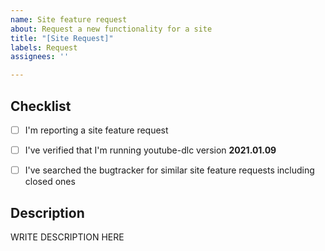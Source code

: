 ```yaml
---
name: Site feature request
about: Request a new functionality for a site
title: "[Site Request]"
labels: Request
assignees: ''

---
```


<!--

######################################################################
  WARNING!
  IGNORING THE FOLLOWING TEMPLATE WILL RESULT IN ISSUE CLOSED AS INCOMPLETE
######################################################################

-->


## Checklist

<!--
Carefully read and work through this check list in order to prevent the most common mistakes and misuse of youtube-dlc:
- First of, make sure you are using the latest version of youtube-dlc. Run `youtube-dlc --version` and ensure your version is 2021.01.09. If it's not, see https://github.com/pukkandan/yt-dlc on how to update. Issues with outdated version will be REJECTED.
- Search the bugtracker for similar site feature requests: https://github.com/pukkandan/yt-dlc. DO NOT post duplicates.
- Finally, put x into all relevant boxes like this [x] (Dont forget to delete the empty space)
-->

- [ ] I'm reporting a site feature request
- [ ] I've verified that I'm running youtube-dlc version **2021.01.09**
- [ ] I've searched the bugtracker for similar site feature requests including closed ones


## Description

<!--
Provide an explanation of your site feature request in an arbitrary form. Please make sure the description is worded well enough to be understood, see https://github.com/ytdl-org/youtube-dl#is-the-description-of-the-issue-itself-sufficient. Provide any additional information, suggested solution and as much context and examples as possible.
-->

WRITE DESCRIPTION HERE
